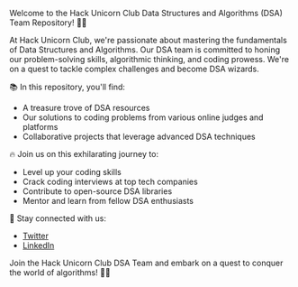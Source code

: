 Welcome to the Hack Unicorn Club Data Structures and Algorithms (DSA) Team Repository! 🧠🧩

At Hack Unicorn Club, we're passionate about mastering the fundamentals of Data Structures and Algorithms. Our DSA team is committed to honing our problem-solving skills, algorithmic thinking, and coding prowess. We're on a quest to tackle complex challenges and become DSA wizards.

📚 In this repository, you'll find:

- A treasure trove of DSA resources
- Our solutions to coding problems from various online judges and platforms
- Collaborative projects that leverage advanced DSA techniques

🔥 Join us on this exhilarating journey to:

- Level up your coding skills
- Crack coding interviews at top tech companies
- Contribute to open-source DSA libraries
- Mentor and learn from fellow DSA enthusiasts

📢 Stay connected with us:
- [Twitter](https://twitter.com/hackunicornclub)
- [LinkedIn](https://www.linkedin.com/company/hack-unicorn-club)

Join the Hack Unicorn Club DSA Team and embark on a quest to conquer the world of algorithms! 🦄💡

